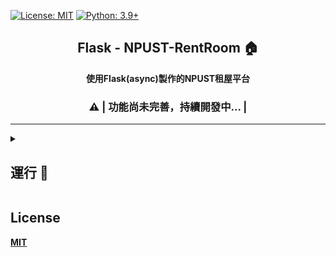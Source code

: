 [![License: MIT](https://img.shields.io/badge/License-MIT-blue.svg)](https://opensource.org/licenses/MIT)
[![Python: 3.9+](https://img.shields.io/badge/python-3.9+-blue.svg)]()

<div align="center">

## Flask - NPUST-RentRoom 🏠
**使用Flask(async)製作的NPUST租屋平台**

### ⚠️ | 功能尚未完善，持續開發中... |

</div>

---

<details>
  <summary>

## 運行 🚀

  </summary>
  
- ### [使用Poetry運行](https://python-poetry.org/docs/#installation)
	> **1. 編輯 [poetry 設定檔](https://python-poetry.org/docs/cli/#config)**
	>> 如果偏好將虛擬空間配置在專案目錄底下
	> ```bash
	> poetry config virtualenvs.in-project true
	> ```

	> **2. [安裝套件及依賴](https://python-poetry.org/docs/cli/#install)**
	> ```bash
	> poetry install
	> ```

	> **3. [啟用虛擬環境](https://python-poetry.org/docs/cli/#shell)**
	> * 使用 **預設** Python 版本
	>> ```bash
	>> poetry shell
	>> ```
	>
	> * 如果你想 **[指定 Python 版本](https://python-poetry.org/docs/managing-environments/#switching-between-environments)**
	>> ```bash
	>> poetry env use 3.9
	>> ```

	> **4. 運行Flask網頁**
	> * 如果上一個步驟有使用 `poetry shell`
	>> ```bash
	>> python ./app.py
	>> ```
	>
	> * 如果上一個步驟 **沒有使用** `poetry shell`
	>> ```bash
	>> poetry run python ./app.py
	>> ```

</details>

## License
**[MIT](https://github.com/Lin-Rexter/NPUST-RentRoom/blob/1b39ab0240b4e2440e34abccb242a9105669cf86/LICENSE)**


